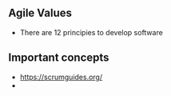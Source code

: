 
## Agile Values
* There are 12 principies to develop software

## Important concepts

* https://scrumguides.org/
*
